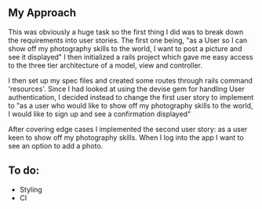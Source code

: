 ## My Approach
This was obviously a huge task so the first thing I did was to break down the requirements into user stories.
The first one being, "as a User so I can show off my photography skills to the world, I want to post a picture and see it displayed"
I then initialized a rails project which gave me easy access to the three tier architecture of a model, view and controller.

I then set up my spec files and created some routes through rails command 'resources'.
Since I had looked at using the devise gem for handling User authentication, I decided instead to change the first user story to implement to "as a user who would like to show off my photography skills to the world, I would like to sign up and see a confirmation displayed"

After covering edge cases I implemented the second user story: as a user keen to show off my photography skills. When I log into the app I want to see an option to add a photo.

## To do:
- Styling
- CI
